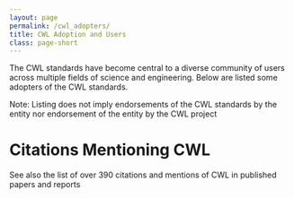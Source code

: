 ```yaml
---
layout: page
permalink: /cwl_adopters/
title: CWL Adoption and Users 
class: page-short
---
```


The CWL standards have become central to a diverse community of users across multiple fields of science and engineering. Below are listed some adopters of the CWL standards.



Note: Listing does not imply endorsements of the CWL standards by the entity nor endorsement of the entity by the CWL project


# Citations Mentioning CWL
See also the list of over 390 citations and mentions of CWL in published papers and reports

